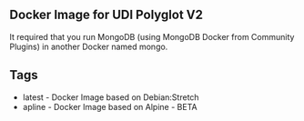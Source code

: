 ## Docker Image for UDI Polyglot V2

It required that you run MongoDB (using MongoDB Docker from Community Plugins) in another Docker named mongo. 

## Tags
- latest - Docker Image based on Debian:Stretch
- apline - Docker Image based on Alpine - BETA

